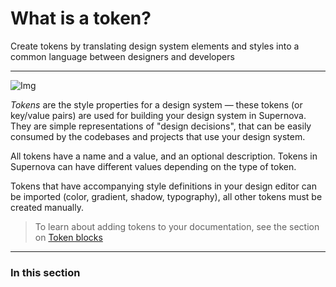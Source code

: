 
# What is a token?

Create tokens by translating design system elements and styles into 
a common language between designers and developers

---

![Img](https://studio-assets.supernova.io/design-systems/6475/1d0ac27c-c495-47f6-8be0-5af5efadbeb5.png?Expires=1972252800&Policy=eyJTdGF0ZW1lbnQiOlt7IlJlc291cmNlIjoiaHR0cHM6Ly9zdHVkaW8tYXNzZXRzLnN1cGVybm92YS5pby9kZXNpZ24tc3lzdGVtcy82NDc1LzFkMGFjMjdjLWM0OTUtNDdmNi04YmUwLTVhZjVlZmFkYmViNS5wbmciLCJDb25kaXRpb24iOnsiRGF0ZUxlc3NUaGFuIjp7IkFXUzpFcG9jaFRpbWUiOjE5NzIyNTI4MDB9fX1dfQ__&Signature=BVqYi4-NLsOfU9coKXjP56RXuHLmLIwPhryNC72xEWR8WGZVczmh4D38FeZpo7YUUZ2jgOGs6eDgOBNIkrQleYbH0ssmqfr2M52nHS~x0r35pOxW1IWYlVr2F6g9ee3834YHne~uKcqkM0bjZ5R1hoFpMoSZtuEb0sh-tRuIQKsAgxR2KQVEgbhJ-lvaDozC0YQlh49V-H7lmlxXhjXJimdkkJlssAY8A2HIVR8DIBGpfy6sPADD~V2Y7Zz8NqXKtlWeO8jtI4L6z~50m4jKrLrE7QVkbPjHeW2c3b3I1PYbSZje5HlozBsBf18IpoUZOub4nGlUFeaXOwZVLmD0Lw__&Key-Pair-Id=APKAJGK34LCCAUR7N6LA)

*Tokens* are the style properties for a design system — these tokens (or key/value pairs) are used for building your design system in Supernova. They are simple representations of "design decisions", that can be easily consumed by the codebases and projects that use your design system.

All tokens have a name and a value, and an optional description. Tokens in Supernova can have different values depending on the type of token. 

Tokens that have accompanying style definitions in your design editor can be imported (color, gradient, shadow, typography), all other tokens must be created manually.

> To learn about adding tokens to your documentation, see the section on [Token blocks](https://learn.supernova.io/latest/documentation/types-of-blocks/token.html)

---

### In this section